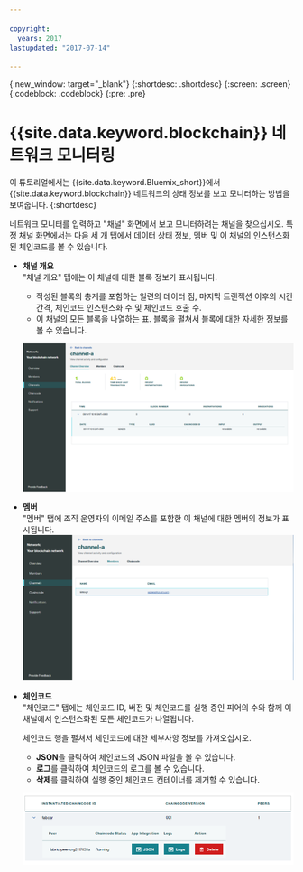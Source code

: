 ```yaml
---

copyright:
  years: 2017
lastupdated: "2017-07-14"

---
```


{:new_window: target="_blank"}
{:shortdesc: .shortdesc}
{:screen: .screen}
{:codeblock: .codeblock}
{:pre: .pre}

# {{site.data.keyword.blockchain}} 네트워크 모니터링

이 튜토리얼에서는 {{site.data.keyword.Bluemix_short}}에서 {{site.data.keyword.blockchain}} 네트워크의 상태 정보를 보고 모니터하는 방법을 보여줍니다.
{:shortdesc}

네트워크 모니터를 입력하고 "채널" 화면에서 보고 모니터하려는 채널을 찾으십시오.  특정 채널 화면에서는 다음 세 개 탭에서 데이터 상태 정보, 멤버 및 이 채널의 인스턴스화된 체인코드를 볼 수 있습니다. 

* **채널 개요**  
  "채널 개요" 탭에는 이 채널에 대한 블록 정보가 표시됩니다. 
    * 작성된 블록의 총계를 포함하는 일련의 데이터 점, 마지막 트랜잭션 이후의 시간 간격, 체인코드 인스턴스화 수 및 체인코드 호출 수.
    * 이 채널의 모든 블록을 나열하는 표. 블록을 펼쳐서 블록에 대한 자세한 정보를 볼 수 있습니다.  

  ![채널 개요](../images/channel_overview_detail.png "채널 개요")  

* **멤버**  
  "멤버" 탭에 조직 운영자의 이메일 주소를 포함한 이 채널에 대한 멤버의 정보가 표시됩니다.
  ![채널 멤버](../images/channel_members.png "채널 멤버")  
  
* **체인코드**  
  "체인코드" 탭에는 체인코드 ID, 버전 및 체인코드를 실행 중인 피어의 수와 함께 이 채널에서 인스턴스화된 모든 체인코드가 나열됩니다.    
    
  체인코드 행을 펼쳐서 체인코드에 대한 세부사항 정보를 가져오십시오.   
    * **JSON**을 클릭하여 체인코드의 JSON 파일을 볼 수 있습니다.
    * **로그**를 클릭하여 체인코드의 로그를 볼 수 있습니다.
    * **삭제**를 클릭하여 실행 중인 체인코드 컨테이너를 제거할 수 있습니다. 
  
  ![채널 체인코드](../images/channel_chaincode.png "채널 체인코드") 
  
